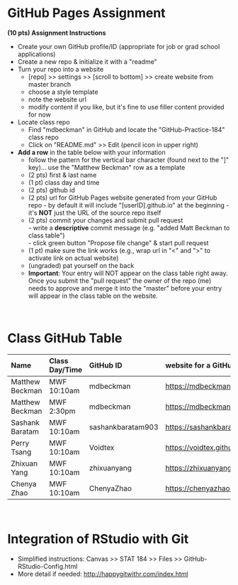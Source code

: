 
# GitHub Pages Assignment

**(10 pts) Assignment Instructions**

- Create your own GitHub profile/ID (appropriate for job or grad school applications)  
- Create a new repo & initialize it with a "readme"   
- Turn your repo into a website  
    - [repo] >> settings >> [scroll to bottom] >> create website from master branch  
    - choose a style template 
    - note the website url  
    - modify content if you like, but it's fine to use filler content provided for now  
- Locate class repo
    - Find "mdbeckman" in GitHub and locate the "GitHub-Practice-184" class repo
    - Click on "README.md" >> Edit (pencil icon in upper right)
- **Add a row** in the table below with your information 
    - follow the pattern for the vertical bar character (found next to the "]" key)... use the "Matthew Beckman" row as a template
    - (2 pts) first & last name  
    - (1 pt)  class day and time
    - (2 pts) github id  
    - (2 pts) url for GitHub Pages website generated from your GitHub repo
            - by default it will include "[userID].github.io" at the beginning
            - it's **NOT** just the URL of the source repo itself
    - (2 pts) commit your changes and submit pull request   
            - write a **descriptive** commit message (e.g. "added Matt Beckman to class table")  
            - click green button "Propose file change" & start pull request  
    - (1 pt) make sure the link works (e.g., wrap url in "<" and ">" to activate link on actual website)  
    - (ungraded) pat yourself on the back
    - **Important**: Your entry will NOT appear on the class table right away.  Once you submit the "pull request" the owner of the repo (me) needs to approve and merge it into the "master" before your entry will appear in the class table on the website. 

<br>

# Class GitHub Table 

|Name               | Class Day/Time    |GitHub ID             |website for a GitHub repo          |  
|:------------------|:------------------|:---------------------|:----------------------------------|  
| Matthew Beckman   | MWF 10:10am       | mdbeckman            | <https://mdbeckman.github.io/>    |  
| Matthew Beckman   | MWF 2:30pm        | mdbeckman            | <https://mdbeckman.github.io/>    |  
| Sashank Baratam   | MWF 10:10am      | sashankbaratam903 | <https://sashankbaratam903.github.io/practice_repo/> | 
| Perry Tsang       | MWF 10:10am    | Voidtex | <https://voidtex.github.io/184Practice/> |
| Zhixuan Yang   | MWF 10:10am      | zhixuanyang | <https://zhixuanyang.github.io/stat184/> | 
| Chenya Zhao       | MWF 10:10am       | ChenyaZhao           | <https://chenyazhao.github.io/assignment1/> | 
<br>

# Integration of RStudio with Git

- Simplified instructions: Canvas >> STAT 184 >> Files >> GitHub-RStudio-Config.html  
- More detail if needed: <http://happygitwithr.com/index.html>


